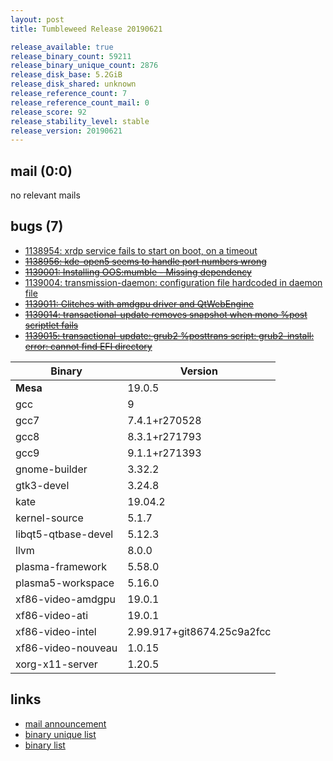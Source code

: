 ```yaml
---
layout: post
title: Tumbleweed Release 20190621

release_available: true
release_binary_count: 59211
release_binary_unique_count: 2876
release_disk_base: 5.2GiB
release_disk_shared: unknown
release_reference_count: 7
release_reference_count_mail: 0
release_score: 92
release_stability_level: stable
release_version: 20190621
---
```


## mail (0:0)

no relevant mails

## bugs (7)

<!--more-->

- [1138954: xrdp service fails to start on boot, on a timeout](https://bugzilla.opensuse.org/show_bug.cgi?id=1138954)
- ~~[1138956: kde-open5 seems to handle port numbers wrong](https://bugzilla.opensuse.org/show_bug.cgi?id=1138956)~~
- ~~[1139001: Installing OOS:mumble - Missing dependency](https://bugzilla.opensuse.org/show_bug.cgi?id=1139001)~~
- [1139004: transmission-daemon: configuration file hardcoded in daemon file](https://bugzilla.opensuse.org/show_bug.cgi?id=1139004)
- ~~[1139011: Glitches with amdgpu driver and QtWebEngine](https://bugzilla.opensuse.org/show_bug.cgi?id=1139011)~~
- ~~[1139014: transactional-update removes snapshot when mono %post scriptlet fails](https://bugzilla.opensuse.org/show_bug.cgi?id=1139014)~~
- ~~[1139015: transactional-update: grub2 %posttrans script: grub2-install: error: cannot find EFI directory](https://bugzilla.opensuse.org/show_bug.cgi?id=1139015)~~

Binary | Version
--- | ---
**Mesa** | 19.0.5
gcc | 9
gcc7 | 7.4.1+r270528
gcc8 | 8.3.1+r271793
gcc9 | 9.1.1+r271393
gnome-builder | 3.32.2
gtk3-devel | 3.24.8
kate | 19.04.2
kernel-source | 5.1.7
libqt5-qtbase-devel | 5.12.3
llvm | 8.0.0
plasma-framework | 5.58.0
plasma5-workspace | 5.16.0
xf86-video-amdgpu | 19.0.1
xf86-video-ati | 19.0.1
xf86-video-intel | 2.99.917+git8674.25c9a2fcc
xf86-video-nouveau | 1.0.15
xorg-x11-server | 1.20.5

## links

- [mail announcement](https://lists.opensuse.org/opensuse-factory/2019-06/msg00311.html)
- [binary unique list](http://download.opensuse.org/history/20190621/rpm.unique.list)
- [binary list](http://download.opensuse.org/history/20190621/rpm.list)
